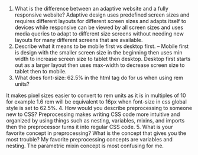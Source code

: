 1.	What is the difference between an adaptive website and a fully responsive website? 
Adaptive design uses predefined screen sizes and requires different layouts for different screen sizes and adapts itself to devices while responsive can be viewed by all screen sizes and uses media queries to adapt to different size screens without needing new layouts for many different screens that are available.
2.	Describe what it means to be mobile first vs desktop first. – 
Mobile first is design with the smaller screen size in the beginning then uses min width to increase screen size to tablet then desktop. Desktop first starts out as a larger layout then uses max-width to decrease screen size to tablet then to mobile.
3.	What does font-size: 62.5% in the html tag do for us when using rem units?

 It makes pixel sizes easier to convert to rem units as it is in multiples of 10 for example 1.6 rem will be equivalent to 16px when font-size in css global style is set to 62.5%.
4.	How would you describe preprocessing to someone new to CSS?
Preprocessing makes writing CSS code more intuitive and organized by using things such as nesting, variables, mixins, and imports then the preprocessor turns it into regular CSS code. 
5.	What is your favorite concept in preprocessing? What is the concept that gives you the most trouble?
My favorite preprocessing concepts are variables and nesting. The parametric mixin concept is most confusing for me. 

